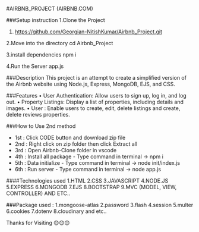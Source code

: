 #AIRBNB_PROJECT (AIRBNB.COM)

###Setup instruction 1.Clone the Project
1. https://github.com/Georgian-NitishKumar/Airbnb_Project.git

2.Move into the directory
cd Airbnb_Project

3.install dependencies
npm i

4.Run the Server
app.js

###Description
This project is an attempt to create a simplified version of the Airbnb website using Node.js, Express, MongoDB, EJS, and CSS.

###Features
• User Authentication: Allow users to sign up, log in, and log out.
• Property Listings: Display a list of properties, including details and images.
• User : Enable users to create, edit, delete listings and create, delete reviews properties.

###How to Use 2nd method
- 1st : Click CODE button and download zip file
- 2nd : Right click on zip folder then click Extract all 
- 3rd : Open Airbnb-Clone folder in vscode 
- 4th : Install all package - Type command in terminal -> npm i
- 5th : Data initialize - Type command in terminal -> node init/index.js
- 6th : Run server - Type command in terminal -> node app.js
  
####Technologies used
1.HTML
2.CSS
3.JAVASCRIPT
4.NODE.JS
5.EXPRESS
6.MONGODB
7.EJS
8.BOOTSTRAP
9.MVC (MODEL, VIEW, CONTROLLER) AND ETC..

###Package used :
1.mongoose-atlas
2.password
3.flash
4.session
5.multer
6.cookies
7.dotenv
8.cloudinary and etc..

Thanks for Visiting 😊😊😊
